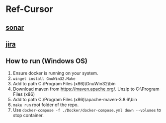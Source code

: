 # Ref-Cursor

## [sonar](https://sonarcloud.io/project/overview?id=ref-cursor)
## [jira](https://ref-cursor.atlassian.net/jira/projects?selectedProjectType=software)

## How to run (Windows OS)

1. Ensure docker is running on your system.
2. ```winget install GnuWin32.Make```
3. Add to path C:\Program Files (x86)\GnuWin32\bin
4. Download maven from https://maven.apache.org/. Unzip to C:\Program Files (x86)
5. Add to path C:\Program Files (x86)\apache-maven-3.8.6\bin
6. `make run` root folder of the repo.
7. Use ```docker-compose -f ./Docker/docker-compose.yml down --volumes``` to stop container.
